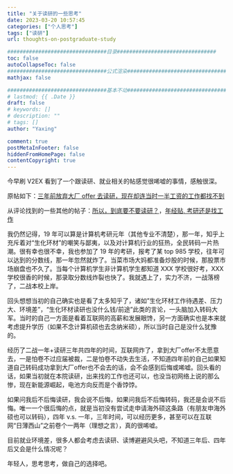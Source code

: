 ```yaml
---
title: "关于读研的一些思考"
date: 2023-03-20 10:57:45
categories: ["个人思考"]
tags: ["读研"]
url: thoughts-on-postgraduate-study

################################目录################################
toc: false
autoCollapseToc: false
################################公式渲染################################
mathjax: false

################################基本不动################################
# lastmod: {{ .Date }}
draft: false
# keywords: []
# description: ""
# tags: []
author: "Yaxing"

comment: true
postMetaInFooter: false
hiddenFromHomePage: false
contentCopyright: true
---
```


今早刷 V2EX 看到了一个跟读研、就业相关的帖感觉很唏嘘的事情，感触很深。<!--more-->

原帖如下：[三年前放弃大厂 offer 去读研，现在却连当时一半工资的工作都找不到](https://www.v2ex.com/t/925245)

从评论找到的一些其他的帖子：[所以，到底要不要读研？](https://laike9m.com/blog/suo-yi-dao-di-yao-bu-yao-du-yan,119/)，[年经贴, 考研还是找工作](https://v2ex.com/t/732405)

我仍然记得，19 年可以算是计算机考研元年（其他专业不清楚），那一年，知乎上充斥着对“生化环材”的嘲笑与鄙夷，以及对计算机行业的狂热，全民转码一片热潮。很有幸也很不幸，我也参加了 19 年的考研，报考了某 top 985 学校，往年可以达到的分数线，那一年忽然就炸了。当菜市场大妈都准备炒股的时候，那股票市场崩盘也不久了。当每个计算机学生非计算机学生都知道 XXX 学校很好考，XXX 学校很香的时候，那录取分数线炸裂也快了。我就遇上了，实力不济，一战落榜了，二战本校上岸。

回头想想当初的自己确实也是看了太多知乎了，诸如”生化环材工作待遇差、压力大、环境差”，“生化环材读研也没什么钱/前途”此类的言论，一头脑加入转码大军。当时的自己一方面是看着互联网的高薪和发展眼馋，另一方面确实也是本来就考虑提升学历（如果不念计算机硕也去念纳米硕），所以当时自己是没什么犹豫的。

经历了二战一年+读研三年共四年的时间，互联网炸了，拿到大厂offer不太愿意去，一是怕卷不过应届被裁，二是怕卷不动失去生活，不知道四年前的自己如果知道自己转码成功拿到大厂offer也不会去的话，会不会感到后悔或唏嘘。回头看的话，如果当初就在本院读研，出来找的工作也还可以，也没当初网络上说的那么惨，现在新能源崛起，电池方向反而是个香饽饽。

如果问我后不后悔读研，我会说不后悔，如果问我后不后悔转码，我还是会说不后悔。唯一一个很后悔的点，就是当初没有尝试走申请海外硕这条路（有朋友申海外硕也可以转码），四年 v.s. 一年，三年时间，可以经历更多，甚至可以在互联网“日薄西山”之前卷个一两年（理想之言），真的很唏嘘。

目前就业环境差，很多人都会考虑去读研、读博避避风头吧，不知道三年后、四年后又会是什么情况呢？

年轻人，思考思考，做自己的选择吧。
